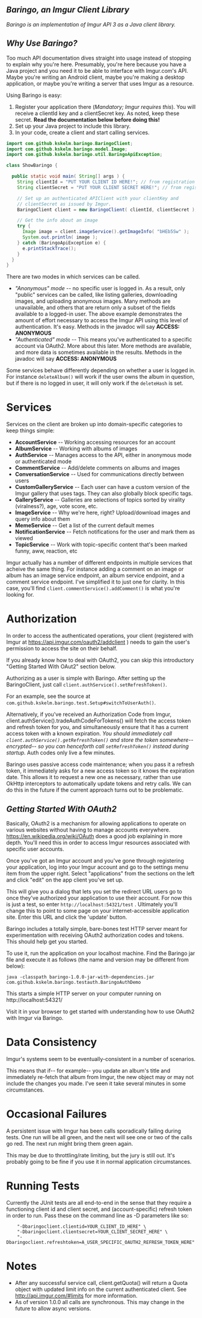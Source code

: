 ***Baringo, an Imgur Client Library***
---
*Baringo is an implementation of Imgur API 3 as a Java client library.*

*Why Use Baringo?*
---
Too much API documentation dives straight into usage instead of stopping to explain why you're here.  Presumably, you're here because you have a Java project and you need it to be able to interface with Imgur.com's API.  Maybe you're writing an Android client, maybe you're making a desktop application, or maybe you're writing a server that uses Imgur as a resource.


Using Baringo is easy:
1. Register your application there (*Mandatory; Imgur requires this*).  You will receive a clientId key and a clientSecret key.  As noted, keep these secret. **Read the documentation below before doing this!**
2. Set up your Java project to include this library.
3. In your code, create a client and start calling services.

```java
import com.github.kskelm.baringo.BaringoClient;
import com.github.kskelm.baringo.model.Image;
import com.github.kskelm.baringo.util.BaringoApiException;

class ShowBaringo {

  public static void main( String[] args ) { 
    String clientId = "PUT YOUR CLIENT ID HERE!"; // from registration
    String clientSecret = "PUT YOUR CLIENT SECRET HERE!"; // from registration

    // Set up an authenticated APIClient with your clientKey and 
    // clientSecret as issued by Imgur.
    BaringoClient client = new BaringoClient( clientId, clientSecret );

    // Get the info about an image
    try {
      Image image = client.imageService().getImageInfo( "bHEb5Sw" );
      System.out.println( image );
    } catch (BaringoApiException e) {
      e.printStackTrace();
    }   
  } 
}
```

There are two modes in which services can be called.
* _"Anonymous" mode_ -- no specific user is logged in.  As a result, only "public" services can be called, like listing galleries, downloading images, and uploading anonymous images.  Many methods are unavailable, and others that are return only a subset of the fields available to a logged-in user.  The above example demonstrates the amount of effort necessary to access the Imgur API using this level of authentication. It's easy. Methods in the javadoc will say **ACCESS: ANONYMOUS**
* _"Authenticated" mode_ -- This means you've authenticated to a specific account via OAuth2.  More about this later.  More methods are available, and more data is sometimes available in the results. Methods in the javadoc will say **ACCESS: ANONYMOUS**

Some services behave differently depending on whether a user is logged in.  For instance ```deleteAlbum()``` will work if the user owns the album in question, but if there is no logged in user, it will only work if the ```deleteHash``` is set.

**Services**
===
Services on the client are broken up into domain-specific categories to keep things simple:
* **AccountService** -- Working accessing resources for an account
* **AlbumService** -- Working with albums of images
* **AuthService** -- Manages access to the API, either in anonymous mode or authenticated mode
* **CommentService** -- Add/delete comments on albums and images
* **ConversationService** -- Used for communications directly between users
* **CustomGalleryService** -- Each user can have a custom version of the Imgur gallery that uses tags.  They can also globally block specific tags.
* **GalleryService** -- Galleries are selections of topics sorted by virality (viralness?), age, vote score, etc.
* **ImageService** -- Why we're here, right?  Upload/download images and query info about them
* **MemeService** -- Get a list of the current default memes
* **NotificationService** -- Fetch notifications for the user and mark them as viewed
* **TopicService** -- Work with topic-specific content that's been marked funny, aww, reaction, etc

Imgur actually has a number of different endpoints in multiple services that acheive the same thing. For instance adding a comment on an image or album has an image service endpoint, an album service endpoint, and a comment service endpoint.  I've simplified it to just one for clarity.  In this case, you'll find ```client.commentService().addComment()``` is what you're looking for.

**Authorization**
===
In order to access the authenticated operations, your client (registered with Imgur at https://api.imgur.com/oauth2/addclient ) needs to gain the user's permission to access the site on their behalf.

If you already know how to deal with OAuth2, you can skip this introductory "Getting Started With OAut2" section below.

Authorizing as a user is simple with Baringo.  After setting up the BaringoClient, just call ```client.authService().setRefreshToken()```.

For an example, see the source at ```com.github.kskelm.baringo.test.Setup#switchToUserAuth()```.

Alternatively, if you've received an Authorization Code from Imgur, client.authService().tradeAuthCodeForTokens() will fetch the access token and refresh token for you, and simultaneously ensure that it has a current access token with a known expiration. _You should immediately call ```client.authService().getRefreshToken()``` and store the token somewhere-- encrypted-- so you can henceforth call ```setRefreshToken()``` instead during startup._  Auth codes only live a few minutes.

Baringo uses passive access code maintenance; when you pass it a refresh token, it immediately asks for a new access token so it knows the expiration date.  This allows it to request a new one as necessary, rather than use OkHttp interceptors to automatically update tokens and retry calls.  We can do this in the future if the current approach turns out to be problematic.


*Getting Started With OAuth2*
---

Basically, OAuth2 is a mechanism for allowing applications to operate on various websites without having to manage accounts everywhere. https://en.wikipedia.org/wiki/OAuth does a good job explaining in more depth.  You'll need this in order to access Imgur resources associated with specific user accounts.

Once you've got an Imgur account and you've gone through registering your application, log into your Imgur account and go to the settings menu item from the upper right.  Select "applications" from the sections on the left and click "edit" on the app client you've set up.

This will give you a dialog that lets you set the redirect URL users go to once they've authorized your application to use their account.  For now this is just a test, so enter ```http://localhost:54321/test``` . Ultimately you'll change this to point to some page on your internet-accessible application site.  Enter this URL and click the 'update' button.

Baringo includes a totally simple, bare-bones test HTTP server meant for experimentation with receiving OAuth2 authorization codes and tokens. This should help get you started.

To use it, run the application on your localhost machine.  Find the Baringo jar file and execute it as follows (the name and version may be different from below):
```
java -classpath baringo-1.0.0-jar-with-dependencies.jar com.github.kskelm.baringo.testauth.BaringoAuthDemo
```
This starts a simple HTTP server on your computer running on http://localhost:54321/

Visit it in your browser to get started with understanding how to use OAuth2 with Imgur via Baringo.

**Data Consistency**
===
Imgur's systems seem to be eventually-consistent in a number of scenarios.

This means that if-- for example-- you update an album's title and immediately re-fetch that album from Imgur, the new object may or may not include the changes you made.  I've seen it take several minutes in some circumstances.



**Occasional Failures**
===
A persistent issue with Imgur has been calls sporadically failing during tests.  One run will be all green, and the next will see one or two of the calls go red.  The next run might bring them green again.

This may be due to throttling/rate limiting, but the jury is still out.  It's probably going to be fine if you use it in normal application circumstances.


**Running Tests**
===

Currently the JUnit tests are all end-to-end in the sense that they require a functioning client id and client secret, and (account-specific) refresh token in order to run.  Pass these on the command line as -D parameters like so:
```
    "-Dbaringoclient.clientid=YOUR_CLIENT_ID_HERE" \
    "-Dbaringoclient.clientsecret=YOUR_CLIENT_SECRET_HERE" \
    "-Dbaringoclient.refreshtoken=A_USER_SPECIFIC_OAUTH2_REFRESH_TOKEN_HERE"
```


**Notes**
===

* After any successful service call, client.getQuota() will return a Quota object with updated limit info on the current authenticated client.  See http://api.imgur.com/#limits for more information.
* As of version 1.0.0 all calls are synchronous.  This may change in the future to allow async versions.


